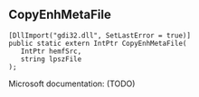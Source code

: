 ## CopyEnhMetaFile

```
[DllImport("gdi32.dll", SetLastError = true)]
public static extern IntPtr CopyEnhMetaFile(
   IntPtr hemfSrc,
   string lpszFile
);
```

Microsoft documentation: (TODO)
